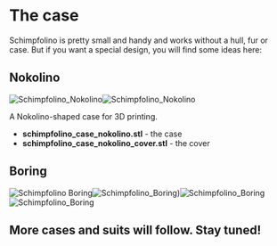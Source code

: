 # The case

Schimpfolino is pretty small and handy and works without a hull, fur or case. But if you want a special design, you will find some ideas here:

## Nokolino
![Schimpfolino_Nokolino](https://www.nikolairadke.de/schimpfolino/schimpfolino_case_nokolino_case.png)![Schimpfolino_Nokolino](https://www.nikolairadke.de/schimpfolino/schimpfolino_case_nokolino_cover3.png)  

A Nokolino-shaped case for 3D printing.  
* **schimpfolino_case_nokolino.stl** - the case  
*  **schimpfolino_case_nokolino_cover.stl** - the cover

## Boring
![Schimpfolino Boring](https://www.nikolairadke.de/schimpfolino/schimpfolino_case_boring_case.png)![Schimpfolino_Boring](https://www.nikolairadke.de/schimpfolino/schimpfolino_case_boring__case_lid.png))![Schimpfolino_Boring](https://www.nikolairadke.de/schimpfolino/schimpfolino_case_boring_display_holder.png)![Schimpfolino_Boring](https://www.nikolairadke.de/schimpfolino/schimpfolino_case_nokolino_inset.png)  

## More cases and suits will follow. Stay tuned!
